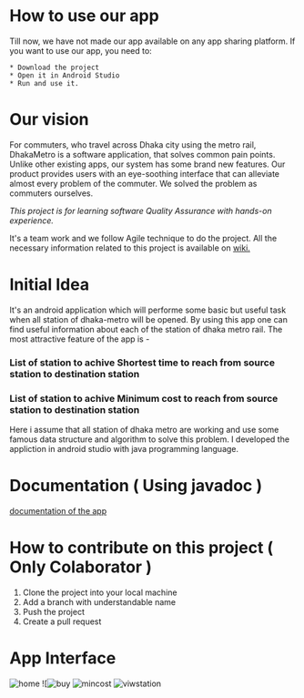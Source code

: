 # How to use our app

Till now, we have not made our app available on any app sharing platform. If you want to use our app, you need to:

    * Download the project
    * Open it in Android Studio
    * Run and use it.
    
# Our vision

For commuters, who travel across Dhaka city using the metro rail, DhakaMetro is a software application, that solves common pain points. Unlike other existing apps, our system has some brand new features. Our product provides users with an eye-soothing interface that can alleviate almost every problem of the commuter. We solved the problem as commuters ourselves.


*This project is for learning software Quality Assurance with hands-on experience.*

It's a team work and we follow Agile technique to do the project. All the necessary information related to this project is
available on [wiki.](https://github.com/Sakil-JU-CSE-28/Dhaka-Metro-Rail/wiki)

# Initial Idea
It's an android application which will performe some basic but useful task when all station of dhaka-metro will be opened.
By using this app one can find useful information about each of the station of dhaka metro rail. The most attractive feature
of the app is - 

### List of station to achive Shortest time to reach from source station to destination station
### List of station to achive Minimum cost to reach from source station to destination station

Here i assume that all station of dhaka metro are working and use some famous data structure and algorithm to solve this 
problem. I developed the appliction in android studio with java programming language.

# Documentation ( Using javadoc )
[ documentation of the app ]( https://sakil-ju-cse-28.github.io/Dhaka-Metro-Rail-Documentation/com/example/dhaka_metro_rail/package-summary.html )

# How to contribute on this project ( Only Colaborator )
1. Clone the project into your local machine
2. Add a branch with understandable name
3. Push the project
4. Create a pull request

# App Interface
![home](https://github.com/Sakil-JU-CSE-28/Dhaka-Metro-Rail/assets/50700465/280b2095-e570-421a-93f0-0d9756a16342)
![![buy](https://github.com/Sakil-JU-CSE-28/Dhaka-Metro-Rail/assets/50700465/0ccc2b82-dc64-4c96-b865-6293529f63da)
![mincost](https://github.com/Sakil-JU-CSE-28/Dhaka-Metro-Rail/assets/50700465/b0d7a8ca-9edd-4c28-889d-b93fe7a236d6)
![viwstation](https://github.com/Sakil-JU-CSE-28/Dhaka-Metro-Rail/assets/50700465/9a157880-5402-419e-ba3b-b45955208d09)
